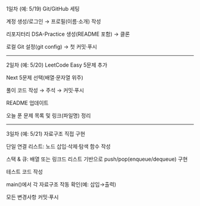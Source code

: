 1일차 (예: 5/19)
Git/GitHub 세팅

계정 생성/로그인 → 프로필(이름·소개) 작성

리포지터리 DSA-Practice 생성(README 포함) → 클론

로컬 Git 설정(git config) → 첫 커밋·푸시
___________________________________________________________________

2일차 (예: 5/20)
LeetCode Easy 5문제 추가

Next 5문제 선택(배열·문자열 위주)

풀이 코드 작성 → 주석 → 커밋·푸시

README 업데이트

오늘 푼 문제 목록 및 링크(파일명) 정리
___________________________________________________________________

3일차 (예: 5/21)
자료구조 직접 구현

단일 연결 리스트: 노드 삽입·삭제·탐색 함수 작성

스택 & 큐: 배열 또는 링크드 리스트 기반으로 push/pop(enqueue/dequeue) 구현

테스트 코드 작성

main()에서 각 자료구조 작동 확인(예: 삽입→출력)

모든 변경사항 커밋·푸시